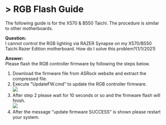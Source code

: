 # > RGB Flash Guide

The following guide is for the X570 & B550 Taichi. The procedure is similar to other motherboards. 

**Question:**  
I cannot control the RGB lighting via RAZER Synapse on my X570/B550 Taichi Razer Edition motherboard. How do I solve this problem?(1/1/2021)

**Answer:**  
Please flash the RGB controller firmware by following the steps below.

1. Download the firmware file from ASRock website and extract the compressed file.
2. Execute "UpdateFW.cmd” to update the RGB controller firmware.  
![](/ASRockWiki/assets/img/includes/wiki/rgbflash0.jpg)
3. After step 2 please wait for 10 seconds or so and the firmware flash will finish.  
![](/ASRockWiki/assets/img/includes/wiki/rgbflash1.jpg)
4. After the message "update firmware SUCCESS” is shown please restart your system.